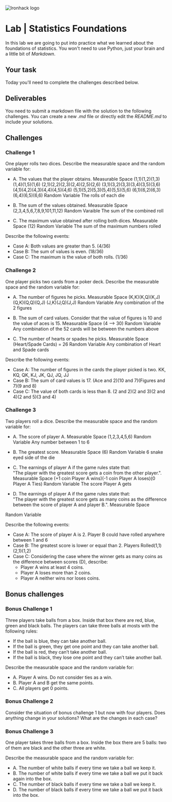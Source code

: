 ![Ironhack logo](https://i.imgur.com/1QgrNNw.png)

# Lab | Statistics Foundations
In this lab we are going to put into practice what we learned about the foundations of statistics. You won't need to use Python, just your brain and a little bit of *Markdown*. 

## Your task
Today you'll need to complete the challenges described below.

## Deliverables
You need to submit a markdown file with the solution to the following challenges. You can create a new *.md* file or directly edit the *README.md* to include your solutions.

## Challenges
### Challenge 1
One player rolls two dices. Describe the measurable space and the random variable for:
* A. The values that the player obtains.
Measurable Space
(1,1)(1,2)(1,3)(1,4)(1,5)(1,6)
(2,1)(2,2)(2,3)(2,4)(2,5)(2,6)
(3,1)(3,2)(3,3)(3,4)(3,5)(3,6)
(4,1)(4,2)(4,3)(4,4)(4,5)(4,6)
(5,1)(5,2)(5,3)(5,4)(5,5)(5,6)
(6,1)(6,2)(6,3)(6,4)(6,5)(6,6)
Random Variable
The rolls of each die

* B. The sum of the values obtained.
Measurable Space
(2,3,4,5,6,7,8,9,101,11,12)
Random Varaible
The sum of the combined roll

* C. The maximum value obtained after rolling both dices.
Measurable Space
(12)
Random Variable
The sum of the maximum numbers rolled


Describe the following events:
* Case A: Both values are greater than 5.
(4/36)
* Case B: The sum of values is even.
(18/36)
* Case C: The maximum is the value of both rolls.
(1/36)

### Challenge 2
One player picks two cards from a poker deck. Describe the measurable space and the random variable for:
* A. The number of figures he picks.
Measurable Space
(K,K)(K,Q)(K,J)
(Q,K)(Q,Q)(Q,J)
(J,K)(J,Q)(J,J)
Random Variable
Any combination of the 2 figures

* B. The sum of card values. Consider that the value of figures is 10 and the value of aces is 15.
Measurable Space
(4 --> 30)
Random Variable 
Any combination of the 52 cards will be between the numbers above

* C. The number of hearts or spades he picks.
Measurable Space
(Heart/Spade Cards) = 26
Random Variable
Any combination of Heart and Spade cards


Describe the following events:
* Case A: The number of figures in the cards the player picked is two.
KK, KQ, QK, KJ, JK, QJ, JQ, JJ
* Case B: The sum of card values is 17.
(Ace and 2)(10 and 7)(Figures and 7)(9 and 8)
* Case C: The value of both cards is less than 8.
(2 and 2)(2 and 3)(2 and 4)(2 and 5)(3 and 4)

### Challenge 3
Two players roll a dice. Describe the measurable space and the random variable for:
* A. The score of player A.
Measurable Space
(1,2,3,4,5,6)
Random Variable
Any number between 1 to 6

* B. The greatest score.
Measurable Space
(6)
Random Variable
6 snake eyed side of the die

* C. The earnings of player A if the game rules state that:  
"The player with the greatest score gets a coin from the other player.".
Measurable Space
(+1 coin Player A wins)(-1 coin Player A loses)(0 Player A Ties)
Random Variable
The score Player A gets

* D. The earnings of player A if the game rules state that:  
"The player with the greatest score gets as many coins as the difference between the score of player A and player B.". 
Measurable Space

Random Variable

Describe the following events:
* Case A: The score of player A is 2.
Player B could have rolled anywhere between 1 and 6
* Case B: The greatest score is lower or equal than 2.
Players Rolled(1,1)(2,1)(1,2)
* Case C: Considering the case where the winner gets as many coins as the difference between scores (D), describe: 
  * Player A wins at least 4 coins.
  * Player A loses more than 2 coins.
  * Player A neither wins nor loses coins.

## Bonus challenges
### Bonus Challenge 1
Three players take balls from a box. Inside that box there are red, blue, green and black balls. The players can take three balls at mosts with the following rules:

* If the ball is blue, they can take another ball.
* If the ball is green, they get one point and they can take another ball.
* If the ball is red, they can’t take another ball.
* If the ball is black, they lose one point and they can’t take another ball.

Describe the measurable space and the random variable for:
* A. Player A wins. Do not consider ties as a win.
* B. Player A and B get the same points.
* C. All players get 0 points.

### Bonus Challenge 2
Consider the situation of bonus challenge 1 but now with four players. Does anything change in your solutions? What are the changes in each case?

### Bonus Challenge 3
One player takes three balls from a box. Inside the box there are 5 balls: two of them are black and the other three are white. 

Describe the measurable space and the random variable for:
* A. The number of white balls if every time we take a ball we keep it.
* B. The number of white balls if every time we take a ball we put it back again into the box.
* C. The number of black balls if every time we take a ball we keep it.
* D. The number of black balls if every time we take a ball we put it back into the box.